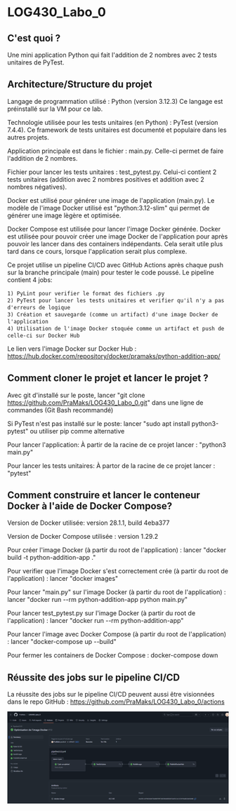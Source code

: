 # LOG430_Labo_0

## C'est quoi ?

Une mini application Python qui fait l'addition de 2 nombres avec 2 tests unitaires de PyTest.

## Architecture/Structure du projet

Langage de programmation utilisé : Python (version 3.12.3)
Ce langage est préinstallé sur la VM pour ce lab. 

Technologie utilisée pour les tests unitaires (en Python) : PyTest (version 7.4.4). Ce framework de tests unitaires est documenté et populaire dans les autres projets.

Application principale est dans le fichier : main.py. Celle-ci permet de faire l'addition de 2 nombres.

Fichier pour lancer les tests unitaires : test_pytest.py. Celui-ci contient 2 tests unitaires (addition avec 2 nombres positives et addition avec 2 nombres négatives).

Docker est utilisé pour générer une image de l'application (main.py). Le modèle de l'image Docker utilisé est "python:3.12-slim" qui permet de générer une image lègère et optimisée.

Docker Compose est utilisée pour lancer l'image Docker générée. Docker est utilisée pour pouvoir créer une image Docker de l'application pour après pouvoir les lancer dans des containers indépendants. Cela serait utile plus tard dans ce cours, lorsque l'application serait plus complexe.

Ce projet utilise un pipeline CI/CD avec GitHub Actions après chaque push sur la branche principale (main) pour tester le code poussé. Le pipeline contient 4 jobs:

    1) PyLint pour verifier le format des fichiers .py
    2) PyTest pour lancer les tests unitaires et verifier qu'il n'y a pas d'erreurs de logique
    3) Création et sauvegarde (comme un artifact) d'une image Docker de l'application 
    4) Utilisation de l'image Docker stoquée comme un artifact et push de celle-ci sur Docker Hub

Le lien vers l'image Docker sur Docker Hub : https://hub.docker.com/repository/docker/pramaks/python-addition-app/

## Comment cloner le projet et lancer le projet ?

Avec git d'installé sur le poste, lancer "git clone https://github.com/PraMaks/LOG430_Labo_0.git" dans une ligne de commandes (Git Bash recommandé)

Si PyTest n'est pas installé sur le poste: lancer "sudo apt install python3-pytest" ou utiliser pip comme alternative

Pour lancer l'application: À partir de la racine de ce projet lancer : "python3 main.py"

Pour lancer les tests unitaires: À partor de la racine de ce projet lancer : "pytest"

## Comment construire et lancer le conteneur Docker à l'aide de Docker Compose?

Version de Docker utilisée: version 28.1.1, build 4eba377

Version de Docker Compose utilisée : version 1.29.2

Pour créer l'image Docker (à partir du root de l'application) : lancer "docker build -t python-addition-app ."

Pour verifier que l'image Docker s'est correctement crée (à partir du root de l'application) : lancer "docker images"

Pour lancer "main.py" sur l'image Docker (à partir du root de l'application) : lancer "docker run --rm python-addition-app python main.py"

Pour lancer test_pytest.py sur l'image Docker (à partir du root de l'application) : lancer "docker run --rm python-addition-app"

Pour lancer l'image avec Docker Compose (à partir du root de l'application) : lancer "docker-compose up --build"

Pour fermer les containers de Docker Compose : docker-compose down

## Réussite des jobs sur le pipeline CI/CD

La réussite des jobs sur le pipeline CI/CD peuvent aussi être visionnées dans le repo GitHub : https://github.com/PraMaks/LOG430_Labo_0/actions

![Preuve que les jobs sur le Pipeline CI/CD ont passé](preuvePipelineCICD.png)

